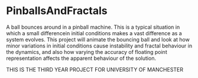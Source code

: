 PinballsAndFractals
===================

 A ball bounces around in a pinball machine. This is a typical situation in which a small differencein initial conditions makes a vast difference as a system evolves. This project will animate the bouncing ball and look at how minor variations in initial conditions cause instability and fractal behaviour in the dynamics, and also how varying the accuracy of floating point representation affects the apparent behaviour of the solution.



THIS IS THE THIRD YEAR PROJECT FOR UNIVERSITY OF MANCHESTER
